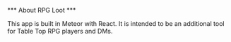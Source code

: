*** About RPG Loot ***

This app is built in Meteor with React. It is intended to be an additional tool for Table Top RPG players and DMs. 
